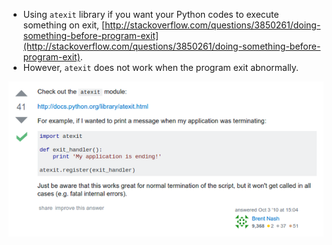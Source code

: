 * Using `atexit` library if you want your Python codes to execute something on exit, [http://stackoverflow.com/questions/3850261/doing-something-before-program-exit](http://stackoverflow.com/questions/3850261/doing-something-before-program-exit).
* However, `atexit` does not work when the program exit abnormally.

![./20161118-1119-gmt+2-python-exit-handler-1.png](./20161118-1119-gmt+2-python-exit-handler-1.png)